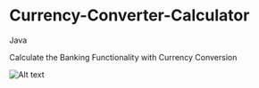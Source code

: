 # Currency-Converter-Calculator
Java

Calculate the Banking Functionality with Currency Conversion

![Alt text](https://github.com/vimalMK/Currency-Converter-Calculator/blob/master/cv.JPG)

